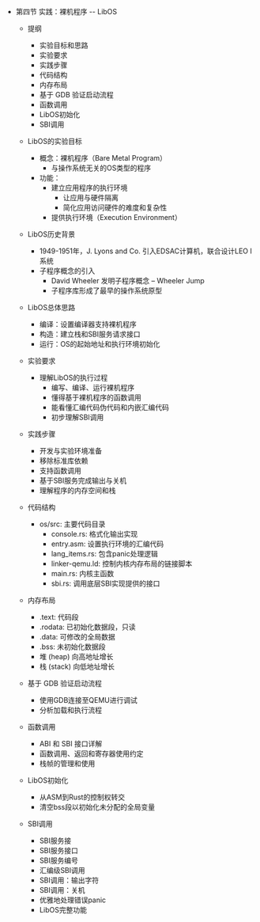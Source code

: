 - 第四节 实践：裸机程序 -- LibOS

  - 提纲
    - 实验目标和思路
    - 实验要求
    - 实践步骤
    - 代码结构
    - 内存布局
    - 基于 GDB 验证启动流程
    - 函数调用
    - LibOS初始化
    - SBI调用

  - LibOS的实验目标
    - 概念：裸机程序（Bare Metal Program）
      - 与操作系统无关的OS类型的程序
    - 功能：
      - 建立应用程序的执行环境
        - 让应用与硬件隔离
        - 简化应用访问硬件的难度和复杂性
      - 提供执行环境（Execution Environment）

  - LibOS历史背景
    - 1949-1951年，J. Lyons and Co. 引入EDSAC计算机，联合设计LEO I系统
    - 子程序概念的引入
      - David Wheeler 发明子程序概念 – Wheeler Jump
      - 子程序库形成了最早的操作系统原型

  - LibOS总体思路
    - 编译：设置编译器支持裸机程序
    - 构造：建立栈和SBI服务请求接口
    - 运行：OS的起始地址和执行环境初始化

  - 实验要求
    - 理解LibOS的执行过程
      - 编写、编译、运行裸机程序
      - 懂得基于裸机程序的函数调用
      - 能看懂汇编代码伪代码和内嵌汇编代码
      - 初步理解SBI调用

  - 实践步骤
    - 开发与实验环境准备
    - 移除标准库依赖
    - 支持函数调用
    - 基于SBI服务完成输出与关机
    - 理解程序的内存空间和栈

  - 代码结构
    - os/src: 主要代码目录
      - console.rs: 格式化输出实现
      - entry.asm: 设置执行环境的汇编代码
      - lang_items.rs: 包含panic处理逻辑
      - linker-qemu.ld: 控制内核内存布局的链接脚本
      - main.rs: 内核主函数
      - sbi.rs: 调用底层SBI实现提供的接口

  - 内存布局
    - .text: 代码段
    - .rodata: 已初始化数据段，只读
    - .data: 可修改的全局数据
    - .bss: 未初始化数据段
    - 堆 (heap) 向高地址增长
    - 栈 (stack) 向低地址增长

  - 基于 GDB 验证启动流程
    - 使用GDB连接至QEMU进行调试
    - 分析加载和执行流程

  - 函数调用
    - ABI 和 SBI 接口详解
    - 函数调用、返回和寄存器使用约定
    - 栈帧的管理和使用

  - LibOS初始化
    - 从ASM到Rust的控制权转交
    - 清空bss段以初始化未分配的全局变量

  - SBI调用
    - SBI服务接
    - SBI服务接口
    - SBI服务编号
    -  汇编级SBI调用
    -  SBI调用：输出字符
    -   SBI调用：关机
    -  优雅地处理错误panic
    -  LibOS完整功能
